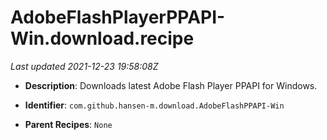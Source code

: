 # AdobeFlashPlayerPPAPI-Win.download.recipe

_Last updated 2021-12-23 19:58:08Z_

- **Description**: Downloads latest Adobe Flash Player PPAPI for Windows.

- **Identifier**: `com.github.hansen-m.download.AdobeFlashPPAPI-Win`

- **Parent Recipes**: `None`